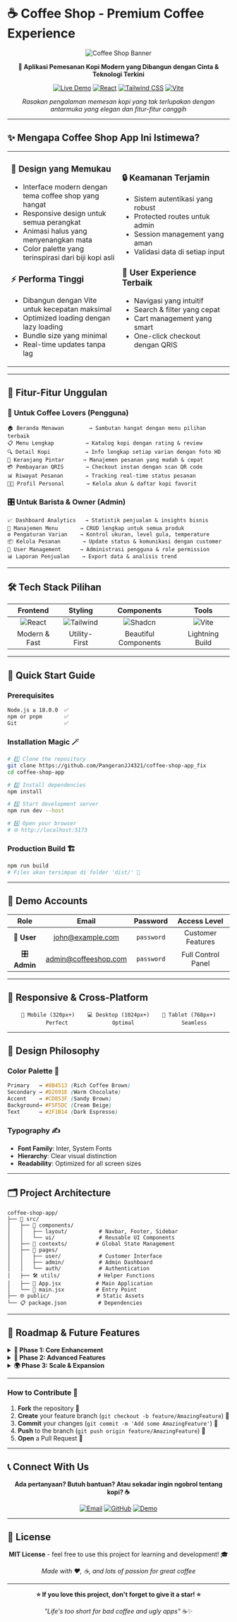 # ☕ Coffee Shop - Premium Coffee Experience

<div align="center">
  
  ![Coffee Shop Banner](https://images.unsplash.com/photo-1501339847302-ac426a4a7cbb?w=800&h=300&fit=crop&crop=center)
  
  **🚀 Aplikasi Pemesanan Kopi Modern yang Dibangun dengan Cinta & Teknologi Terkini**
  
  [![Live Demo](https://img.shields.io/badge/🌐_Live_Demo-coffee--shop--app--fix.vercel.app-ff6b35?style=for-the-badge&logoColor=white)](https://coffee-shop-app-fix.vercel.app)
  [![React](https://img.shields.io/badge/React-20232A?style=for-the-badge&logo=react&logoColor=61DAFB)](https://reactjs.org/)
  [![Tailwind CSS](https://img.shields.io/badge/Tailwind_CSS-38B2AC?style=for-the-badge&logo=tailwind-css&logoColor=white)](https://tailwindcss.com/)
  [![Vite](https://img.shields.io/badge/Vite-B73BFE?style=for-the-badge&logo=vite&logoColor=FFD62E)](https://vitejs.dev/)
  
  *Rasakan pengalaman memesan kopi yang tak terlupakan dengan antarmuka yang elegan dan fitur-fitur canggih*
  
</div>

---

## ✨ **Mengapa Coffee Shop App Ini Istimewa?**

<table>
<tr>
<td width="50%">

### 🎨 **Design yang Memukau**
- Interface modern dengan tema coffee shop yang hangat
- Responsive design untuk semua perangkat
- Animasi halus yang menyenangkan mata
- Color palette yang terinspirasi dari biji kopi asli

### ⚡ **Performa Tinggi**
- Dibangun dengan Vite untuk kecepatan maksimal
- Optimized loading dengan lazy loading
- Bundle size yang minimal
- Real-time updates tanpa lag

</td>
<td width="50%">

### 🔒 **Keamanan Terjamin**
- Sistem autentikasi yang robust
- Protected routes untuk admin
- Session management yang aman
- Validasi data di setiap input

### 🎯 **User Experience Terbaik**
- Navigasi yang intuitif
- Search & filter yang cepat
- Cart management yang smart
- One-click checkout dengan QRIS

</td>
</tr>
</table>

---

## 🌟 **Fitur-Fitur Unggulan**

### 👤 **Untuk Coffee Lovers (Pengguna)**
```
🏠 Beranda Menawan        → Sambutan hangat dengan menu pilihan terbaik
📋 Menu Lengkap          → Katalog kopi dengan rating & review
🔍 Detail Kopi           → Info lengkap setiap varian dengan foto HD  
🛒 Keranjang Pintar      → Manajemen pesanan yang mudah & cepat
💳 Pembayaran QRIS       → Checkout instan dengan scan QR code
📊 Riwayat Pesanan       → Tracking real-time status pesanan
👨‍💼 Profil Personal       → Kelola akun & daftar kopi favorit
```

### 🎛️ **Untuk Barista & Owner (Admin)**
```
📈 Dashboard Analytics   → Statistik penjualan & insights bisnis
🍵 Manajemen Menu       → CRUD lengkap untuk semua produk
⚙️ Pengaturan Varian    → Kontrol ukuran, level gula, temperature
📦 Kelola Pesanan       → Update status & komunikasi dengan customer
👥 User Management      → Administrasi pengguna & role permission
📊 Laporan Penjualan    → Export data & analisis trend
```

---

## 🛠️ **Tech Stack Pilihan**

<div align="center">

| Frontend | Styling | Components | Tools |
|:--------:|:-------:|:----------:|:-----:|
| ![React](https://img.shields.io/badge/React-61DAFB?style=flat-square&logo=react&logoColor=black) | ![Tailwind](https://img.shields.io/badge/Tailwind-06B6D4?style=flat-square&logo=tailwindcss&logoColor=white) | ![Shadcn](https://img.shields.io/badge/Shadcn/UI-000000?style=flat-square&logo=shadcnui&logoColor=white) | ![Vite](https://img.shields.io/badge/Vite-646CFF?style=flat-square&logo=vite&logoColor=white) |
| Modern & Fast | Utility-First | Beautiful Components | Lightning Build |

</div>

---

## 🚀 **Quick Start Guide**

### **Prerequisites**
```bash
Node.js ≥ 18.0.0  ✅
npm or pnpm       ✅
Git               ✅
```

### **Installation Magic** 🪄

```bash
# 1️⃣ Clone the repository
git clone https://github.com/PangeranJJ4321/coffee-shop-app_fix
cd coffee-shop-app

# 2️⃣ Install dependencies
npm install

# 3️⃣ Start development server
npm run dev --host

# 4️⃣ Open your browser
# 🌐 http://localhost:5173
```

### **Production Build** 🏗️

```bash
npm run build
# Files akan tersimpan di folder 'dist/' 📁
```

---

## 🔐 **Demo Accounts**

<div align="center">

| Role | Email | Password | Access Level |
|:----:|:-----:|:--------:|:------------:|
| 👤 **User** | john@example.com | `password` | Customer Features |
| 🎛️ **Admin** | admin@coffeeshop.com | `password` | Full Control Panel |

</div>

---

## 📱 **Responsive & Cross-Platform**

<div align="center">

```
📱 Mobile (320px+)    💻 Desktop (1024px+)    📲 Tablet (768px+)
     Perfect              Optimal               Seamless
```

</div>

---

## 🎨 **Design Philosophy**

### **Color Palette** 🎨
```css
Primary   → #8B4513 (Rich Coffee Brown)
Secondary → #D2691E (Warm Chocolate)  
Accent    → #CD853F (Sandy Brown)
Background→ #F5F5DC (Cream Beige)
Text      → #2F1B14 (Dark Espresso)
```

### **Typography** ✍️
- **Font Family**: Inter, System Fonts
- **Hierarchy**: Clear visual distinction
- **Readability**: Optimized for all screen sizes

---

## 🗂️ **Project Architecture**

```
coffee-shop-app/
├── 🎨 src/
│   ├── 🧩 components/
│   │   ├── layout/          # Navbar, Footer, Sidebar
│   │   └── ui/              # Reusable UI Components
│   ├── 🔄 contexts/         # Global State Management
│   ├── 📄 pages/
│   │   ├── user/            # Customer Interface
│   │   ├── admin/           # Admin Dashboard
│   │   └── auth/            # Authentication
│   ├── 🛠️ utils/            # Helper Functions
│   ├── 🚀 App.jsx           # Main Application
│   └── 📍 main.jsx          # Entry Point
├── 🌐 public/               # Static Assets
└── 📋 package.json          # Dependencies
```

---

## 🔮 **Roadmap & Future Features**

<details>
<summary><strong>🚀 Phase 1: Core Enhancement</strong></summary>

- [ ] **Real-time Notifications** 🔔
- [ ] **Dark/Light Theme Toggle** 🌙
- [ ] **Progressive Web App (PWA)** 📱
- [ ] **Offline Mode Support** 📶

</details>

<details>
<summary><strong>🎯 Phase 2: Advanced Features</strong></summary>

- [ ] **AI-Powered Recommendations** 🤖
- [ ] **Voice Ordering** 🎤
- [ ] **Loyalty Program** 💎
- [ ] **Social Media Integration** 📲

</details>

<details>
<summary><strong>🌍 Phase 3: Scale & Expansion</strong></summary>

- [ ] **Multi-language Support** 🌐
- [ ] **Multi-store Management** 🏪
- [ ] **Delivery Integration** 🚗
- [ ] **Advanced Analytics** 📊

</details>

---


### **How to Contribute** 🎯

1. **Fork** the repository 🍴
2. **Create** your feature branch (`git checkout -b feature/AmazingFeature`) 🌿
3. **Commit** your changes (`git commit -m 'Add some AmazingFeature'`) 💾
4. **Push** to the branch (`git push origin feature/AmazingFeature`) 🚀
5. **Open** a Pull Request 📝

---

## 📞 **Connect With Us**

<div align="center">

**Ada pertanyaan? Butuh bantuan? Atau sekadar ingin ngobrol tentang kopi? ☕**

[![Email](https://img.shields.io/badge/📧_Email-coffee@example.com-red?style=for-the-badge)](mailto:coffee@example.com)
[![GitHub](https://img.shields.io/badge/🐙_GitHub-PangeranJJ4321-black?style=for-the-badge)](https://github.com/PangeranJJ4321)
[![Demo](https://img.shields.io/badge/🌐_Live_Demo-Visit_Now-success?style=for-the-badge)](https://coffee-shop-app-fix.vercel.app)

</div>

---

## 📄 **License**

<div align="center">

**MIT License** - feel free to use this project for learning and development! 🎓

*Made with ❤️, ☕, and lots of passion for great coffee*

---

**⭐ If you love this project, don't forget to give it a star! ⭐**

*"Life's too short for bad coffee and ugly apps"* ☕✨

</div>